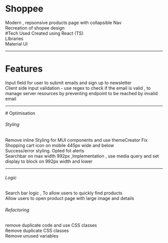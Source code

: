# Shoppee

Modern , repsonsive products page with collapsible Nav <br>
Recreation of shopee design <br>
#Tech Used
Created using React (TS) <br>
LIbraries <br>
Material UI <br>

<hr>

# Features

Input field for user to submit emails and sign up to newsletter <br>
Client side input validation - use regex to check if the email is valid , to manage server resources by preventing endpoint to be reached by invalid email

<hr>
# Optimisation
<h6>Styling </h6>
Remove inline Styling for MUI components and use themeCreator
Fix Shopping cart icon on mobile 445px wide and below <br>
Success/error styling. Opted fot alerts <br>
Searchbar on max width 992px ,Implementation , use media query and set display to block on 992px width and lower <br>
<hr>
<h6>Logic</h6>
Search bar logic , To allow users to quickly find products  <br>
Allow users to open product page with large image and details  <br>
<h6>Refactoring</h6>
remove duplicate code and use CSS classes <br>
Remove duplicate CSS classes <br>
Remove unused variables
